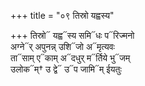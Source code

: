 +++
title = "०९ तिस्रो यह्वस्य"

+++
तिस्रो᳓ यह्व᳓स्य समि᳓धः प᳓रिज्मनो  
अग्ने᳓र् अपुनन्न् उशि᳓जो अ᳓मृत्यवः  
ता᳓साम् ए᳓काम् अ᳓दधुर् म᳓र्तिये भु᳓जम्  
उलोक᳓म्† उ द्वे᳓ उ᳓प जामि᳓म् ईयतुः